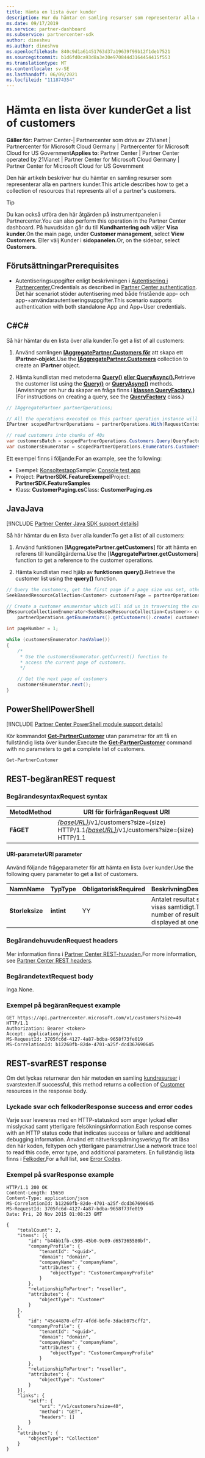```yaml
---
title: Hämta en lista över kunder
description: Hur du hämtar en samling resurser som representerar alla en partners kunder.
ms.date: 09/17/2019
ms.service: partner-dashboard
ms.subservice: partnercenter-sdk
author: dineshvu
ms.author: dineshvu
ms.openlocfilehash: 840c9d1a61451763d37a19639f99b12f1deb7521
ms.sourcegitcommit: b1d6fd0ca93d8a3e30e970844d3164454415f553
ms.translationtype: MT
ms.contentlocale: sv-SE
ms.lasthandoff: 06/09/2021
ms.locfileid: "111874354"
---
```

# <a name="get-a-list-of-customers"></a><span data-ttu-id="69bf3-103">Hämta en lista över kunder</span><span class="sxs-lookup"><span data-stu-id="69bf3-103">Get a list of customers</span></span>

<span data-ttu-id="69bf3-104">**Gäller för:** Partner Center-| Partnercenter som drivs av 21Vianet | Partnercenter för Microsoft Cloud Germany | Partnercenter för Microsoft Cloud for US Government</span><span class="sxs-lookup"><span data-stu-id="69bf3-104">**Applies to**: Partner Center | Partner Center operated by 21Vianet | Partner Center for Microsoft Cloud Germany | Partner Center for Microsoft Cloud for US Government</span></span>

<span data-ttu-id="69bf3-105">Den här artikeln beskriver hur du hämtar en samling resurser som representerar alla en partners kunder.</span><span class="sxs-lookup"><span data-stu-id="69bf3-105">This article describes how to get a collection of resources that represents all of a partner's customers.</span></span>

> [!TIP]
> <span data-ttu-id="69bf3-106">Du kan också utföra den här åtgärden på instrumentpanelen i Partnercenter.</span><span class="sxs-lookup"><span data-stu-id="69bf3-106">You can also perform this operation in the Partner Center dashboard.</span></span> <span data-ttu-id="69bf3-107">På huvudsidan går du till **Kundhantering och** väljer **Visa kunder.**</span><span class="sxs-lookup"><span data-stu-id="69bf3-107">On the main page, under **Customer management**, select **View Customers**.</span></span> <span data-ttu-id="69bf3-108">Eller välj Kunder i **sidopanelen.**</span><span class="sxs-lookup"><span data-stu-id="69bf3-108">Or, on the sidebar, select **Customers**.</span></span>

## <a name="prerequisites"></a><span data-ttu-id="69bf3-109">Förutsättningar</span><span class="sxs-lookup"><span data-stu-id="69bf3-109">Prerequisites</span></span>

- <span data-ttu-id="69bf3-110">Autentiseringsuppgifter enligt beskrivningen i [Autentisering i Partnercenter.](partner-center-authentication.md)</span><span class="sxs-lookup"><span data-stu-id="69bf3-110">Credentials as described in [Partner Center authentication](partner-center-authentication.md).</span></span> <span data-ttu-id="69bf3-111">Det här scenariot stöder autentisering med både fristående app- och app-+användarautentiseringsuppgifter.</span><span class="sxs-lookup"><span data-stu-id="69bf3-111">This scenario supports authentication with both standalone App and App+User credentials.</span></span>

## <a name="c"></a><span data-ttu-id="69bf3-112">C\#</span><span class="sxs-lookup"><span data-stu-id="69bf3-112">C\#</span></span>

<span data-ttu-id="69bf3-113">Så här hämtar du en lista över alla kunder:</span><span class="sxs-lookup"><span data-stu-id="69bf3-113">To get a list of all customers:</span></span>

1. <span data-ttu-id="69bf3-114">Använd samlingen [**IAggregatePartner.Customers för**](/dotnet/api/microsoft.store.partnercenter.ipartner.customers) att skapa ett **IPartner-objekt.**</span><span class="sxs-lookup"><span data-stu-id="69bf3-114">Use the [**IAggregatePartner.Customers**](/dotnet/api/microsoft.store.partnercenter.ipartner.customers) collection to create an **IPartner** object.</span></span>

2. <span data-ttu-id="69bf3-115">Hämta kundlistan med metoderna [**Query()**](/dotnet/api/microsoft.store.partnercenter.customers.icustomercollection.query) [**eller QueryAsync().**](/dotnet/api/microsoft.store.partnercenter.customers.icustomercollection.queryasync)</span><span class="sxs-lookup"><span data-stu-id="69bf3-115">Retrieve the customer list using the [**Query()**](/dotnet/api/microsoft.store.partnercenter.customers.icustomercollection.query) or [**QueryAsync()**](/dotnet/api/microsoft.store.partnercenter.customers.icustomercollection.queryasync) methods.</span></span> <span data-ttu-id="69bf3-116">(Anvisningar om hur du skapar en fråga finns i [**klassen QueryFactory.)**](/dotnet/api/microsoft.store.partnercenter.models.query.queryfactory)</span><span class="sxs-lookup"><span data-stu-id="69bf3-116">(For instructions on creating a query, see the [**QueryFactory**](/dotnet/api/microsoft.store.partnercenter.models.query.queryfactory) class.)</span></span>

``` csharp
// IAggregatePartner partnerOperations;

// All the operations executed on this partner operation instance will share the same correlation Id but will differ in request Id
IPartner scopedPartnerOperations = partnerOperations.With(RequestContextFactory.Instance.Create(Guid.NewGuid()));

// read customers into chunks of 40s
var customersBatch = scopedPartnerOperations.Customers.Query(QueryFactory.Instance.BuildIndexedQuery(40));
var customersEnumerator = scopedPartnerOperations.Enumerators.Customers.Create(customersBatch);
```

<span data-ttu-id="69bf3-117">Ett exempel finns i följande:</span><span class="sxs-lookup"><span data-stu-id="69bf3-117">For an example, see the following:</span></span>

- <span data-ttu-id="69bf3-118">Exempel: [Konsoltestapp](console-test-app.md)</span><span class="sxs-lookup"><span data-stu-id="69bf3-118">Sample: [Console test app](console-test-app.md)</span></span>
- <span data-ttu-id="69bf3-119">Project: **PartnerSDK.FeatureExempel**</span><span class="sxs-lookup"><span data-stu-id="69bf3-119">Project: **PartnerSDK.FeatureSamples**</span></span>
- <span data-ttu-id="69bf3-120">Klass: **CustomerPaging.cs**</span><span class="sxs-lookup"><span data-stu-id="69bf3-120">Class: **CustomerPaging.cs**</span></span>

## <a name="java"></a><span data-ttu-id="69bf3-121">Java</span><span class="sxs-lookup"><span data-stu-id="69bf3-121">Java</span></span>

[!INCLUDE [Partner Center Java SDK support details](../includes/java-sdk-support.md)]

<span data-ttu-id="69bf3-122">Så här hämtar du en lista över alla kunder:</span><span class="sxs-lookup"><span data-stu-id="69bf3-122">To get a list of all customers:</span></span>

1. <span data-ttu-id="69bf3-123">Använd funktionen [**IAggregatePartner.getCustomers**] för att hämta en referens till kundåtgärderna.</span><span class="sxs-lookup"><span data-stu-id="69bf3-123">Use the [**IAggregatePartner.getCustomers**] function to get a reference to the customer operations.</span></span>

2. <span data-ttu-id="69bf3-124">Hämta kundlistan med hjälp av **funktionen query().**</span><span class="sxs-lookup"><span data-stu-id="69bf3-124">Retrieve the customer list using the **query()** function.</span></span>

```java
// Query the customers, get the first page if a page size was set, otherwise get all customers
SeekBasedResourceCollection<Customer> customersPage = partnerOperations.getCustomers().query(QueryFactory.getInstance().buildIndexedQuery(40));

// Create a customer enumerator which will aid us in traversing the customer pages
IResourceCollectionEnumerator<SeekBasedResourceCollection<Customer>> customersEnumerator =
    partnerOperations.getEnumerators().getCustomers().create( customersPage );

int pageNumber = 1;

while (customersEnumerator.hasValue())
{
    /*
     * Use the customersEnumerator.getCurrent() function to
     * access the current page of customers.
     */

    // Get the next page of customers
    customersEnumerator.next();
}
```

## <a name="powershell"></a><span data-ttu-id="69bf3-125">PowerShell</span><span class="sxs-lookup"><span data-stu-id="69bf3-125">PowerShell</span></span>

[!INCLUDE [Partner Center PowerShell module support details](../includes/powershell-module-support.md)]

<span data-ttu-id="69bf3-126">Kör kommandot [**Get-PartnerCustomer**](https://github.com/Microsoft/Partner-Center-PowerShell/blob/master/docs/help/Get-PartnerCustomer.md) utan parametrar för att få en fullständig lista över kunder.</span><span class="sxs-lookup"><span data-stu-id="69bf3-126">Execute the [**Get-PartnerCustomer**](https://github.com/Microsoft/Partner-Center-PowerShell/blob/master/docs/help/Get-PartnerCustomer.md) command with no parameters to get a complete list of customers.</span></span>

```powershell
Get-PartnerCustomer
```

## <a name="rest-request"></a><span data-ttu-id="69bf3-127">REST-begäran</span><span class="sxs-lookup"><span data-stu-id="69bf3-127">REST request</span></span>

### <a name="request-syntax"></a><span data-ttu-id="69bf3-128">Begärandesyntax</span><span class="sxs-lookup"><span data-stu-id="69bf3-128">Request syntax</span></span>

| <span data-ttu-id="69bf3-129">Metod</span><span class="sxs-lookup"><span data-stu-id="69bf3-129">Method</span></span>  | <span data-ttu-id="69bf3-130">URI för förfrågan</span><span class="sxs-lookup"><span data-stu-id="69bf3-130">Request URI</span></span>                                                                   |
|---------|-------------------------------------------------------------------------------|
| <span data-ttu-id="69bf3-131">**Få**</span><span class="sxs-lookup"><span data-stu-id="69bf3-131">**GET**</span></span> | <span data-ttu-id="69bf3-132">[*{baseURL}*](partner-center-rest-urls.md)/v1/customers?size={size} HTTP/1.1</span><span class="sxs-lookup"><span data-stu-id="69bf3-132">[*{baseURL}*](partner-center-rest-urls.md)/v1/customers?size={size} HTTP/1.1</span></span> |

#### <a name="uri-parameter"></a><span data-ttu-id="69bf3-133">URI-parameter</span><span class="sxs-lookup"><span data-stu-id="69bf3-133">URI parameter</span></span>

<span data-ttu-id="69bf3-134">Använd följande frågeparameter för att hämta en lista över kunder.</span><span class="sxs-lookup"><span data-stu-id="69bf3-134">Use the following query parameter to get a list of customers.</span></span>

| <span data-ttu-id="69bf3-135">Namn</span><span class="sxs-lookup"><span data-stu-id="69bf3-135">Name</span></span>     | <span data-ttu-id="69bf3-136">Typ</span><span class="sxs-lookup"><span data-stu-id="69bf3-136">Type</span></span>    | <span data-ttu-id="69bf3-137">Obligatorisk</span><span class="sxs-lookup"><span data-stu-id="69bf3-137">Required</span></span> | <span data-ttu-id="69bf3-138">Beskrivning</span><span class="sxs-lookup"><span data-stu-id="69bf3-138">Description</span></span>                                        |
|----------|---------|----------|----------------------------------------------------|
| <span data-ttu-id="69bf3-139">**Storlek**</span><span class="sxs-lookup"><span data-stu-id="69bf3-139">**size**</span></span> | <span data-ttu-id="69bf3-140">**int**</span><span class="sxs-lookup"><span data-stu-id="69bf3-140">**int**</span></span> | <span data-ttu-id="69bf3-141">Y</span><span class="sxs-lookup"><span data-stu-id="69bf3-141">Y</span></span>        | <span data-ttu-id="69bf3-142">Antalet resultat som ska visas samtidigt.</span><span class="sxs-lookup"><span data-stu-id="69bf3-142">The number of results to be displayed at one time.</span></span> |

### <a name="request-headers"></a><span data-ttu-id="69bf3-143">Begärandehuvuden</span><span class="sxs-lookup"><span data-stu-id="69bf3-143">Request headers</span></span>

<span data-ttu-id="69bf3-144">Mer information finns i [Partner Center REST-huvuden.](headers.md)</span><span class="sxs-lookup"><span data-stu-id="69bf3-144">For more information, see [Partner Center REST headers](headers.md).</span></span>

### <a name="request-body"></a><span data-ttu-id="69bf3-145">Begärandetext</span><span class="sxs-lookup"><span data-stu-id="69bf3-145">Request body</span></span>

<span data-ttu-id="69bf3-146">Inga.</span><span class="sxs-lookup"><span data-stu-id="69bf3-146">None.</span></span>

### <a name="request-example"></a><span data-ttu-id="69bf3-147">Exempel på begäran</span><span class="sxs-lookup"><span data-stu-id="69bf3-147">Request example</span></span>

```http
GET https://api.partnercenter.microsoft.com/v1/customers?size=40 HTTP/1.1
Authorization: Bearer <token>
Accept: application/json
MS-RequestId: 3705fc6d-4127-4a87-bdba-9658f73fe019
MS-CorrelationId: b12260fb-82de-4701-a25f-dcd367690645
```

## <a name="rest-response"></a><span data-ttu-id="69bf3-148">REST-svar</span><span class="sxs-lookup"><span data-stu-id="69bf3-148">REST response</span></span>

<span data-ttu-id="69bf3-149">Om det lyckas returnerar den här metoden en samling [kundresurser](customer-resources.md#customer) i svarstexten.</span><span class="sxs-lookup"><span data-stu-id="69bf3-149">If successful, this method returns a collection of [Customer](customer-resources.md#customer) resources in the response body.</span></span>

### <a name="response-success-and-error-codes"></a><span data-ttu-id="69bf3-150">Lyckade svar och felkoder</span><span class="sxs-lookup"><span data-stu-id="69bf3-150">Response success and error codes</span></span>

<span data-ttu-id="69bf3-151">Varje svar levereras med en HTTP-statuskod som anger lyckad eller misslyckad samt ytterligare felsökningsinformation.</span><span class="sxs-lookup"><span data-stu-id="69bf3-151">Each response comes with an HTTP status code that indicates success or failure and additional debugging information.</span></span> <span data-ttu-id="69bf3-152">Använd ett nätverksspårningsverktyg för att läsa den här koden, feltypen och ytterligare parametrar.</span><span class="sxs-lookup"><span data-stu-id="69bf3-152">Use a network trace tool to read this code, error type, and additional parameters.</span></span> <span data-ttu-id="69bf3-153">En fullständig lista finns i [Felkoder.](error-codes.md)</span><span class="sxs-lookup"><span data-stu-id="69bf3-153">For a full list, see [Error Codes](error-codes.md).</span></span>

### <a name="response-example"></a><span data-ttu-id="69bf3-154">Exempel på svar</span><span class="sxs-lookup"><span data-stu-id="69bf3-154">Response example</span></span>

```http
HTTP/1.1 200 OK
Content-Length: 15650
Content-Type: application/json
MS-CorrelationId: b12260fb-82de-4701-a25f-dcd367690645
MS-RequestId: 3705fc6d-4127-4a87-bdba-9658f73fe019
Date: Fri, 20 Nov 2015 01:08:23 GMT

{
    "totalCount": 2,
    "items": [{
        "id": "b44bb1fb-c595-45b0-9e09-d657365580bf",
        "companyProfile": {
            "tenantId": "<guid>",
            "domain": "domain",
            "companyName": "companyName",
            "attributes": {
                "objectType": "CustomerCompanyProfile"
            }
        },
        "relationshipToPartner": "reseller",
        "attributes": {
            "objectType": "Customer"
        }
    },
    {
        "id": "45c44870-ef77-4fdd-b6fe-3dacb075cff2",
        "companyProfile": {
            "tenantId": "<guid>",
            "domain": "domain",
            "companyName": "companyName",
            "attributes": {
                "objectType": "CustomerCompanyProfile"
            }
        },
        "relationshipToPartner": "reseller",
        "attributes": {
            "objectType": "Customer"
        }
    }],
    "links": {
        "self": {
            "uri": "/v1/customers?size=40",
            "method": "GET",
            "headers": []
        }
    },
    "attributes": {
        "objectType": "Collection"
    }
}
```
